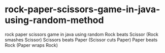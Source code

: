 # rock-paper-scissors-game-in-java-using-random-method
rock paper scissors game in java using random Rock beats Scissor (Rock smashes Scissor) Scissors beats Paper (Scissor cuts Paper) Paper beats Rock (Paper wraps Rock)
